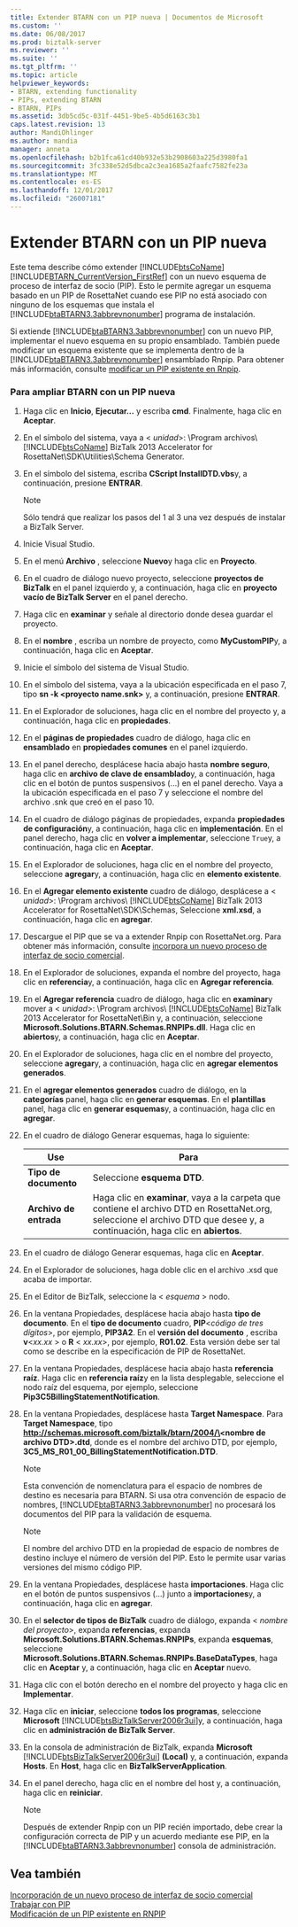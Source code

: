 ```yaml
---
title: Extender BTARN con un PIP nueva | Documentos de Microsoft
ms.custom: ''
ms.date: 06/08/2017
ms.prod: biztalk-server
ms.reviewer: ''
ms.suite: ''
ms.tgt_pltfrm: ''
ms.topic: article
helpviewer_keywords:
- BTARN, extending functionality
- PIPs, extending BTARN
- BTARN, PIPs
ms.assetid: 3db5cd5c-031f-4451-9be5-4b5d6163c3b1
caps.latest.revision: 13
author: MandiOhlinger
ms.author: mandia
manager: anneta
ms.openlocfilehash: b2b1fca61cd40b932e53b2908603a225d3980fa1
ms.sourcegitcommit: 3fc338e52d5dbca2c3ea1685a2faafc7582fe23a
ms.translationtype: MT
ms.contentlocale: es-ES
ms.lasthandoff: 12/01/2017
ms.locfileid: "26007181"
---
```

# <a name="extending-btarn-with-a-new-pip"></a>Extender BTARN con un PIP nueva
Este tema describe cómo extender [!INCLUDE[btsCoName](../../includes/btsconame-md.md)] [!INCLUDE[BTARN_CurrentVersion_FirstRef](../../includes/btarn-currentversion-firstref-md.md)] con un nuevo esquema de proceso de interfaz de socio (PIP). Esto le permite agregar un esquema basado en un PIP de RosettaNet cuando ese PIP no está asociado con ninguno de los esquemas que instala el [!INCLUDE[btaBTARN3.3abbrevnonumber](../../includes/btabtarn3-3abbrevnonumber-md.md)] programa de instalación.  
  
 Si extiende [!INCLUDE[btaBTARN3.3abbrevnonumber](../../includes/btabtarn3-3abbrevnonumber-md.md)] con un nuevo PIP, implementar el nuevo esquema en su propio ensamblado. También puede modificar un esquema existente que se implementa dentro de la [!INCLUDE[btaBTARN3.3abbrevnonumber](../../includes/btabtarn3-3abbrevnonumber-md.md)] ensamblado Rnpip. Para obtener más información, consulte [modificar un PIP existente en Rnpip](../../adapters-and-accelerators/accelerator-rosettanet/modifying-an-existing-pip-in-rnpips.md).  
  
### <a name="to-extend-btarn-with-a-new-pip"></a>Para ampliar BTARN con un PIP nueva  
  
1.  Haga clic en **Inicio**, **Ejecutar…** y escriba **cmd**. Finalmente, haga clic en **Aceptar**.  
  
2.  En el símbolo del sistema, vaya a \< *unidad*\>: \Program archivos\\ [!INCLUDE[btsCoName](../../includes/btsconame-md.md)] BizTalk 2013 Accelerator for RosettaNet\SDK\Utilities\Schema Generator.  
  
3.  En el símbolo del sistema, escriba **CScript InstallDTD.vbs**y, a continuación, presione **ENTRAR**.  
  
    > [!NOTE]
    >  Sólo tendrá que realizar los pasos del 1 al 3 una vez después de instalar a BizTalk Server.  
  
4.  Inicie Visual Studio.  
  
5.  En el menú **Archivo** , seleccione **Nuevo**y haga clic en **Proyecto**.  
  
6.  En el cuadro de diálogo nuevo proyecto, seleccione **proyectos de BizTalk** en el panel izquierdo y, a continuación, haga clic en **proyecto vacío de BizTalk Server** en el panel derecho.  
  
7.  Haga clic en **examinar** y señale al directorio donde desea guardar el proyecto.  
  
8.  En el **nombre** , escriba un nombre de proyecto, como **MyCustomPIP**y, a continuación, haga clic en **Aceptar**.  
  
9. Inicie el símbolo del sistema de Visual Studio.  
  
10. En el símbolo del sistema, vaya a la ubicación especificada en el paso 7, tipo **sn -k \<proyecto name.snk\>** y, a continuación, presione **ENTRAR**.  
  
11. En el Explorador de soluciones, haga clic en el nombre del proyecto y, a continuación, haga clic en **propiedades**.  
  
12. En el **páginas de propiedades** cuadro de diálogo, haga clic en **ensamblado** en **propiedades comunes** en el panel izquierdo.  
  
13. En el panel derecho, desplácese hacia abajo hasta **nombre seguro**, haga clic en **archivo de clave de ensamblado**y, a continuación, haga clic en el botón de puntos suspensivos (...) en el panel derecho. Vaya a la ubicación especificada en el paso 7 y seleccione el nombre del archivo .snk que creó en el paso 10.  
  
14. En el cuadro de diálogo páginas de propiedades, expanda **propiedades de configuración**y, a continuación, haga clic en **implementación**. En el panel derecho, haga clic en **volver a implementar**, seleccione `True`y, a continuación, haga clic en **Aceptar**.  
  
15. En el Explorador de soluciones, haga clic en el nombre del proyecto, seleccione **agregar**y, a continuación, haga clic en **elemento existente**.  
  
16. En el **Agregar elemento existente** cuadro de diálogo, desplácese a \< *unidad*\>: \Program archivos\\ [!INCLUDE[btsCoName](../../includes/btsconame-md.md)] BizTalk 2013 Accelerator for RosettaNet\SDK\Schemas, Seleccione **xml.xsd**, a continuación, haga clic en **agregar**.  
  
17. Descargue el PIP que se va a extender Rnpip con RosettaNet.org. Para obtener más información, consulte [incorpora un nuevo proceso de interfaz de socio comercial](../../adapters-and-accelerators/accelerator-rosettanet/incorporating-a-new-partner-interface-process.md).  
  
18. En el Explorador de soluciones, expanda el nombre del proyecto, haga clic en **referencia**y, a continuación, haga clic en **Agregar referencia**.  
  
19. En el **Agregar referencia** cuadro de diálogo, haga clic en **examinar**y mover a \< *unidad*\>: \Program archivos\\ [!INCLUDE[btsCoName](../../includes/btsconame-md.md)] BizTalk 2013 Accelerator for RosettaNet\Bin y, a continuación, seleccione **Microsoft.Solutions.BTARN.Schemas.RNPIPs.dll**. Haga clic en **abiertos**y, a continuación, haga clic en **Aceptar**.  
  
20. En el Explorador de soluciones, haga clic en el nombre del proyecto, seleccione **agregar**y, a continuación, haga clic en **agregar elementos generados**.  
  
21. En el **agregar elementos generados** cuadro de diálogo, en la **categorías** panel, haga clic en **generar esquemas**. En el **plantillas** panel, haga clic en **generar esquemas**y, a continuación, haga clic en **agregar**.  
  
22. En el cuadro de diálogo Generar esquemas, haga lo siguiente:  
  
    |Use|Para|  
    |--------------|----------------|  
    |**Tipo de documento**|Seleccione **esquema DTD**.|  
    |**Archivo de entrada**|Haga clic en **examinar**, vaya a la carpeta que contiene el archivo DTD en RosettaNet.org, seleccione el archivo DTD que desee y, a continuación, haga clic en **abiertos**.|  
  
23. En el cuadro de diálogo Generar esquemas, haga clic en **Aceptar**.  
  
24. En el Explorador de soluciones, haga doble clic en el archivo .xsd que acaba de importar.  
  
25. En el Editor de BizTalk, seleccione la \< *esquema* \> nodo.  
  
26. En la ventana Propiedades, desplácese hacia abajo hasta **tipo de documento**. En el **tipo de documento** cuadro, **PIP**\<*código de tres dígitos*\>, por ejemplo, **PIP3A2**. En el **versión del documento** , escriba **v**\<*xx.xx* \> o **R** \< *xx.xx*\>, por ejemplo, **R01.02**. Esta versión debe ser tal como se describe en la especificación de PIP de RosettaNet.  
  
27. En la ventana Propiedades, desplácese hacia abajo hasta **referencia raíz**. Haga clic en **referencia raíz**y en la lista desplegable, seleccione el nodo raíz del esquema, por ejemplo, seleccione **Pip3C5BillingStatementNotification**.  
  
28. En la ventana Propiedades, desplácese hasta **Target Namespace**. Para **Target Namespace**, tipo **http://schemas.microsoft.com/biztalk/btarn/2004/\<nombre de archivo DTD\>.dtd**, donde es el nombre del archivo DTD, por ejemplo,  **3C5_MS_R01_00_BillingStatementNotification.DTD**.  
  
    > [!NOTE]
    >  Esta convención de nomenclatura para el espacio de nombres de destino es necesaria para BTARN. Si usa otra convención de espacio de nombres, [!INCLUDE[btaBTARN3.3abbrevnonumber](../../includes/btabtarn3-3abbrevnonumber-md.md)] no procesará los documentos del PIP para la validación de esquema.  
  
    > [!NOTE]
    >  El nombre del archivo DTD en la propiedad de espacio de nombres de destino incluye el número de versión del PIP. Esto le permite usar varias versiones del mismo código PIP.  
  
29. En la ventana Propiedades, desplácese hasta **importaciones**. Haga clic en el botón de puntos suspensivos (...) junto a **importaciones**y, a continuación, haga clic en **agregar**.  
  
30. En el **selector de tipos de BizTalk** cuadro de diálogo, expanda \< *nombre del proyecto*\>, expanda **referencias**, expanda  **Microsoft.Solutions.BTARN.Schemas.RNPIPs**, expanda **esquemas**, seleccione **Microsoft.Solutions.BTARN.Schemas.RNPIPs.BaseDataTypes**, haga clic en **Aceptar** y, a continuación, haga clic en **Aceptar** nuevo.  
  
31. Haga clic con el botón derecho en el nombre del proyecto y haga clic en **Implementar**.  
  
32. Haga clic en **iniciar**, seleccione **todos los programas**, seleccione **Microsoft** [!INCLUDE[btsBizTalkServer2006r3ui](../../includes/btsbiztalkserver2006r3ui-md.md)]y, a continuación, haga clic en **administración de BizTalk Server**.  
  
33. En la consola de administración de BizTalk, expanda **Microsoft** [!INCLUDE[btsBizTalkServer2006r3ui](../../includes/btsbiztalkserver2006r3ui-md.md)] **(Local)** y, a continuación, expanda **Hosts**. En **Host**, haga clic en **BizTalkServerApplication**.  
  
34. En el panel derecho, haga clic en el nombre del host y, a continuación, haga clic en **reiniciar**.  
  
    > [!NOTE]
    >  Después de extender Rnpip con un PIP recién importado, debe crear la configuración correcta de PIP y un acuerdo mediante ese PIP, en la [!INCLUDE[btaBTARN3.3abbrevnonumber](../../includes/btabtarn3-3abbrevnonumber-md.md)] consola de administración.  
  
## <a name="see-also"></a>Vea también  
 [Incorporación de un nuevo proceso de interfaz de socio comercial](../../adapters-and-accelerators/accelerator-rosettanet/incorporating-a-new-partner-interface-process.md)   
 [Trabajar con PIP](../../adapters-and-accelerators/accelerator-rosettanet/working-with-pips.md)   
 [Modificación de un PIP existente en RNPIP](../../adapters-and-accelerators/accelerator-rosettanet/modifying-an-existing-pip-in-rnpips.md)